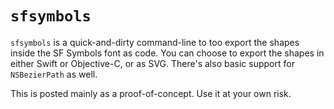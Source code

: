 # `sfsymbols`

`sfsymbols` is a quick-and-dirty command-line to too export the shapes inside the SF Symbols font as code. You can choose to export the shapes in either Swift or Objective-C, or as SVG. There's also basic support for `NSBezierPath` as well.

This is posted mainly as a proof-of-concept. Use it at your own risk.